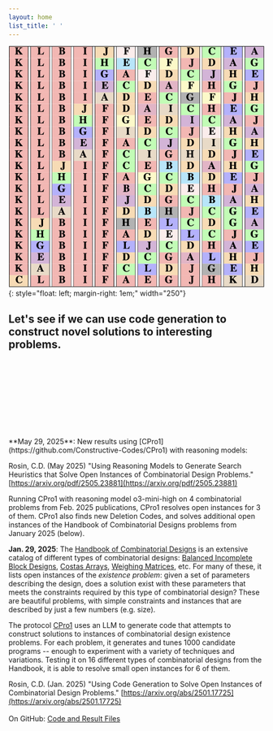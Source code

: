 ```yaml
---
layout: home
list_title: ' '
---
```


![equidistant](equidistant.png){: style="float: left; margin-right: 1em;" width="250"}
## Let's see if we can use code generation to construct novel solutions to interesting problems.
<br>
<br>
<br>
<br>
<br>
<br>
<br>
<br>
<br>
**May 29, 2025**: New results using [CPro1](https://github.com/Constructive-Codes/CPro1) with reasoning models:

Rosin, C.D. (May 2025) "Using Reasoning Models to Generate Search Heuristics that Solve Open Instances of Combinatorial Design Problems." [https://arxiv.org/pdf/2505.23881](https://arxiv.org/pdf/2505.23881)

Running CPro1 with reasoning model o3-mini-high on 4 combinatorial problems from Feb. 2025 publications, CPro1 resolves open instances for 3 of them.  CPro1 also finds new Deletion Codes, and solves additional open instances of the Handbook of Combinatorial Designs problems from January 2025 (below).

**Jan. 29, 2025**: The [Handbook of Combinatorial Designs](https://www.taylorfrancis.com/books/edit/10.1201/9781420010541/handbook-combinatorial-designs-jeffrey-dinitz-charles-colbourn) is an extensive catalog of different types of combinatorial designs: [Balanced Incomplete Block Designs](https://en.wikipedia.org/wiki/Block_design), [Costas Arrays](https://en.wikipedia.org/wiki/Costas_array), [Weighing Matrices](https://en.wikipedia.org/wiki/Weighing_matrix), etc.  For many of these, it lists open instances of the *existence problem*: given a set of parameters describing the design, does a solution exist with these parameters that meets the constraints required by this type of combinatorial design?  These are beautiful problems, with simple constraints and instances that are described by just a few numbers (e.g. size).

The protocol [CPro1](https://github.com/Constructive-Codes/CPro1) uses an LLM to generate code that attempts to construct solutions to instances of combinatorial design existence problems.  For each problem, it generates and tunes 1000 candidate programs -- enough to experiment with a variety of techniques and variations.  Testing it on 16 different types of combinatorial designs from the Handbook, it is able to resolve small open instances for 6 of them.

Rosin, C.D. (Jan. 2025) "Using Code Generation to Solve Open Instances of Combinatorial Design Problems." [https://arxiv.org/abs/2501.17725](https://arxiv.org/abs/2501.17725)<br><br>
On GitHub: [Code and Result Files](https://github.com/Constructive-Codes/CPro1)
<br>





